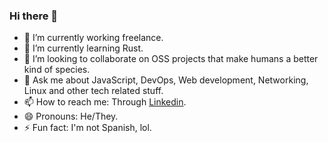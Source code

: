 ### Hi there 👋

- 🔭 I’m currently working freelance.
- 🌱 I’m currently learning Rust.  
- 👯 I’m looking to collaborate on OSS projects that make humans a better kind of species.  
- 💬 Ask me about JavaScript, DevOps, Web development, Networking, Linux and other tech related stuff.
- 📫 How to reach me: Through [Linkedin](https://linkedin.com/in/xurzua).
- 😄 Pronouns: He/They.
- ⚡ Fun fact: I'm not Spanish, lol.
